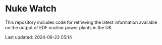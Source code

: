# Nuke Watch

This repository includes code for retrieving the latest information available on the output of EDF nuclear power plants in the UK.

Last updated: 2024-09-23 05:14